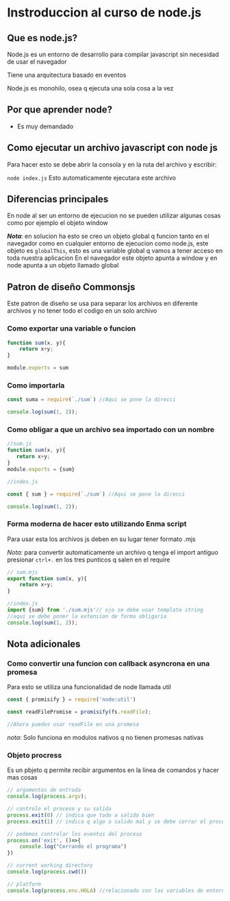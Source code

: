 # Instroduccion al curso de node.js

## Que es node.js?

Node.js es un entorno de desarrollo para compilar javascript sin necesidad de usar el navegador

Tiene una arquitectura basado en eventos

Node.js es monohilo, osea q ejecuta una sola cosa a la vez

## Por que aprender node?

- Es muy demandado

## Como ejecutar un archivo javascript con node js

Para hacer esto se debe abrir la consola y en la ruta del archivo y escribir:

```node index.js```
Esto automaticamente ejecutara este archivo

## Diferencias principales

En node al ser un entorno de ejecucion no se pueden utilizar algunas cosas como por ejemplo el objeto window

***Nota***: en solucion ha esto se creo un objeto global q funcion tanto en el navegador como en cualquier entorno de ejecucion como node.js, este objeto es `globalThis`, esto es una variable global q vamos a tener acceso en toda nuestra aplicacion
En el navegador este objeto apunta a window y en node apunta a un objeto llamado global

## Patron de diseño Commonsjs

Este patron de diseño se usa para separar los archivos en diferente archivos y no tener todo el codigo en un solo archivo

### Como exportar una variable o funcion

```javascript
function sum(x, y){
    return x+y;
}

module.exports = sum
```

### Como importarla

```javascript
const suma = require(`./sum`) //Aqui se pone la direcci

console.log(sum(1, 2));
```

### Como obligar a que un archivo sea importado con un nombre

 ```javascript
 //sum.js
function sum(x, y){
    return x+y;
}
module.exports = {sum}

//index.js

const { sum } = require(`./sum`) //Aqui se pone la direcci

console.log(sum(1, 2));
```

### Forma moderna de hacer esto utilizando Enma script

Para usar esta los archivos js deben en su lugar tener formato .mjs

*Nota*: para convertir automaticamente un archivo q tenga el import antiguo presionar `ctrl+.` en los tres punticos q salen en el require

```javascript
// sum.mjs
export function sum(x, y){
    return x+y;
}

//index.js
import {sum} from './sum.mjs'// ojo se debe usar template string
//aqui se debe poner la extension de forma obligaria
console.log(sum(1, 2));
```

## Nota adicionales

### Como convertir una funcion con callback asyncrona en una promesa

Para esto se utiliza una funcionalidad de node llamada util

```javascript
const { promisify } = require('node:util')

const readFilePromise = promisify(fs.readFile);

//Ahora puedes usar readFile en una promesa

```

*nota*: Solo funciona en modulos nativos q no tienen promesas nativas

### Objeto procress

Es un pbjeto q permite recibir argumentos en la linea de comandos y hacer mas cosas

```javascript
// argumentos de entrada
console.log(process.argv);

// controlo el proceso y su salida
process.exit(0) // indica que todo a salido bien
process.exit(1) // indica q algo a salido mal y se debe cerrar el proceso

// podemos controlar los eventos del proceso
process.on('exit', ()=>{
    console.log("Cerrando el programa")
})

// current working directory
console.log(process.cwd())

// platform
console.log(process.env.HOLA) //relacionado con las variables de entorno
```
